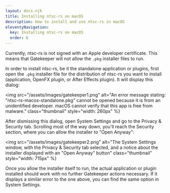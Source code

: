 ```yaml
---
layout: docs.njk
title: Installing ntsc-rs on macOS
description: How to install and use ntsc-rs in macOS
eleventyNavigation:
  key: Installing ntsc-rs on macOS
  order: 6
---
```


Currently, ntsc-rs is not signed with an Apple developer certificate. This means that Gatekeeper will not allow the `.pkg` installer files to run.

In order to install ntsc-rs, be it the standalone application or plugins, first open the `.pkg` installer file for the distribution of ntsc-rs you want to install (application, OpenFX plugin, or After Effects plugin). It will display this dialog:

<img src="/assets/images/gatekeeper1.png" alt="An error message stating: &quot;ntsc-rs-macos-standalone.pkg&quot; cannot be opened because it is from an unidentified developer. macOS cannot verify that this app is free from malware." class="thumbnail" style="width: 260px" %}

After dismissing this dialog, open System Settings and go to the Privacy & Security tab. Scrolling most of the way down, you'll reach the Security section, where you can allow the installer to "Open Anyway":

<img src="/assets/images/gatekeeper2.png" alt="The System Settings window, with the Privacy & Security tab selected, and a notice about the installer displayed with an &quot;Open Anyway&quot; button" class="thumbnail" style="width: 715px" %}

Once you allow the installer itself to run, the actual application or plugin installed should work with no further Gatekeeper actions necessary. If it displays a similar error to the one above, you can find the same option in System Settings.
